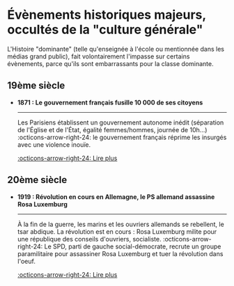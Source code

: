 # Évènements historiques majeurs, occultés de la "culture générale"

L'Histoire "dominante" (telle qu'enseignée à l'école ou mentionnée dans les médias grand public), fait volontairement l'impasse sur certains évènements, parce qu'ils sont embarrassants pour la classe dominante.

## 19ème siècle

<div class="grid cards" markdown>

-   __1871 : Le gouvernement français fusille 10 000 de ses citoyens__

    ---

    Les Parisiens établissent un gouvernement autonome inédit (séparation de l'Église et de l'État, égalité femmes/hommes, journée de 10h...) :octicons-arrow-right-24: le gouvernement français réprime les insurgés avec une violence inouïe.

    [:octicons-arrow-right-24: Lire plus](evenements/commune_de_paris.md)

</div>

## 20ème siècle

<div class="grid cards" markdown>

-   __1919 : Révolution en cours en Allemagne, le PS allemand assassine Rosa Luxemburg__

    ---

    À la fin de la guerre, les marins et les ouvriers allemands se rebellent, le tsar abdique. La révolution est en cours : Rosa Luxemburg milite pour une république des conseils d'ouvriers, socialiste. :octicons-arrow-right-24: Le SPD, parti de gauche social-démocrate, recrute un groupe paramilitaire pour assassiner Rosa Luxemburg et tuer la révolution dans l'oeuf.

    [:octicons-arrow-right-24: Lire plus](evenements/revolution_allemande.md)

</div>